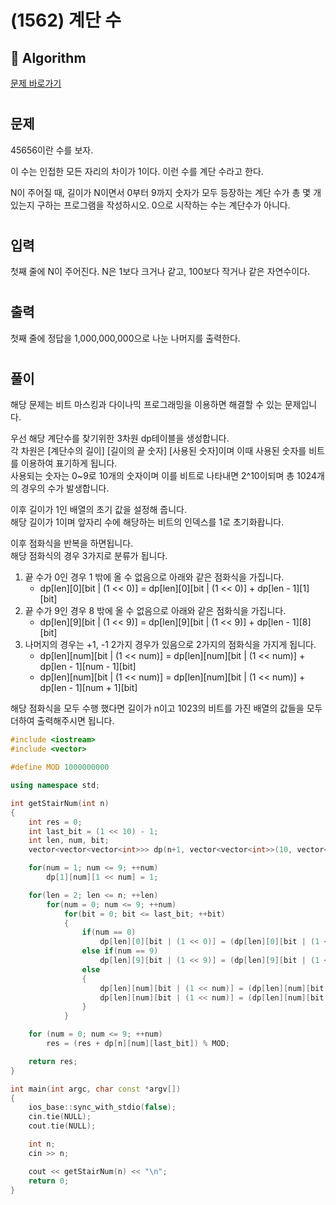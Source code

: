 # (1562) 계단 수
## :100: Algorithm
[문제 바로가기](https://www.acmicpc.net/problem/1562)
#
## 문제
45656이란 수를 보자.

이 수는 인접한 모든 자리의 차이가 1이다. 이런 수를 계단 수라고 한다.

N이 주어질 때, 길이가 N이면서 0부터 9까지 숫자가 모두 등장하는 계단 수가 총 몇 개 있는지 구하는 프로그램을 작성하시오. 0으로 시작하는 수는 계단수가 아니다.
#
## 입력
첫째 줄에 N이 주어진다. N은 1보다 크거나 같고, 100보다 작거나 같은 자연수이다.
#
## 출력
첫째 줄에 정답을 1,000,000,000으로 나눈 나머지를 출력한다.
#
## 풀이
해당 문제는 비트 마스킹과 다이나믹 프로그래밍을 이용하면 해결할 수 있는 문제입니다.

우선 해당 계단수를 찾기위한 3차원 dp테이블을 생성합니다.  
각 차원은 [계단수의 길이] [길이의 끝 숫자] [사용된 숫자]이며 이때 사용된 숫자를 비트를 이용하여 표기하게 됩니다.  
사용되는 숫자는 0~9로 10개의 숫자이며 이를 비트로 나타내면 2^10이되며 총 1024개의 경우의 수가 발생합니다.  

이후 길이가 1인 배열의 초기 값을 설정해 줍니다.  
해당 길이가 1이며 앞자리 수에 해당하는 비트의 인덱스를 1로 초기화홥니다.  

이후 점화식을 반복을 하면됩니다.  
해당 점화식의 경우 3가지로 분류가 됩니다.  
1. 끝 수가 0인 경우 1 밖에 올 수 없음으로 아래와 같은 점화식을 가집니다.
    - dp[len][0][bit | (1 << 0)] = dp[len][0][bit | (1 << 0)] + dp[len - 1][1][bit]
2. 끝 수가 9인 경우 8 밖에 올 수 없음으로 아래와 같은 점화식을 가집니다.
    - dp[len][9][bit | (1 << 9)] = dp[len][9][bit | (1 << 9)] + dp[len - 1][8][bit]
3. 나머지의 경우는 +1, -1 2가지 경우가 있음으로 2가지의 점화식을 가지게 됩니다.
    - dp[len][num][bit | (1 << num)] = dp[len][num][bit | (1 << num)] + dp[len - 1][num - 1][bit]
    - dp[len][num][bit | (1 << num)] = dp[len][num][bit | (1 << num)] + dp[len - 1][num + 1][bit]

해당 점화식을 모두 수행 했다면 길이가 n이고 1023의 비트를 가진 배열의 값들을 모두 더하여 출력해주시면 됩니다.

```cpp
#include <iostream>
#include <vector>

#define MOD 1000000000

using namespace std;

int getStairNum(int n)
{
    int res = 0;
    int last_bit = (1 << 10) - 1; 
    int len, num, bit;
    vector<vector<vector<int>>> dp(n+1, vector<vector<int>>(10, vector<int>(1 << 10)));

    for(num = 1; num <= 9; ++num)
        dp[1][num][1 << num] = 1;

    for(len = 2; len <= n; ++len)
        for(num = 0; num <= 9; ++num)
            for(bit = 0; bit <= last_bit; ++bit)
            {
                if(num == 0)
                    dp[len][0][bit | (1 << 0)] = (dp[len][0][bit | (1 << 0)] + dp[len - 1][1][bit]) % MOD;
                else if(num == 9)
                    dp[len][9][bit | (1 << 9)] = (dp[len][9][bit | (1 << 9)] + dp[len - 1][8][bit]) % MOD;
                else
                {
                    dp[len][num][bit | (1 << num)] = (dp[len][num][bit | (1 << num)] + dp[len - 1][num - 1][bit]) % MOD;
                    dp[len][num][bit | (1 << num)] = (dp[len][num][bit | (1 << num)] + dp[len - 1][num + 1][bit]) % MOD;
                }
            }

    for (num = 0; num <= 9; ++num)
        res = (res + dp[n][num][last_bit]) % MOD;

    return res;
}

int main(int argc, char const *argv[])
{
    ios_base::sync_with_stdio(false);
    cin.tie(NULL);
    cout.tie(NULL);

    int n;
    cin >> n;

    cout << getStairNum(n) << "\n";
    return 0;
}
```